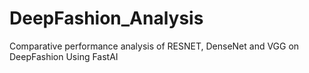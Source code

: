 # DeepFashion_Analysis
Comparative performance analysis of RESNET, DenseNet and VGG on DeepFashion Using FastAI
